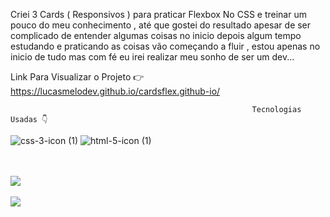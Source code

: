 
<p>Criei 3 Cards ( Responsivos ) para praticar Flexbox No CSS e treinar um pouco do meu conhecimento , até que gostei do resultado apesar de ser complicado de entender algumas coisas no inicio depois algum tempo estudando e praticando as coisas vão começando a fluir , estou apenas no inicio de tudo mas com fé eu irei realizar meu sonho de ser um dev...</p>

Link Para Visualizar o Projeto 👉 https://lucasmelodev.github.io/cardsflex.github-io/

                                                          Tecnologias Usadas 👇
![css-3-icon (1)](https://user-images.githubusercontent.com/80927598/131569134-b0a5ed4f-6444-4238-8f37-78481bb394f8.png)
![html-5-icon (1)](https://user-images.githubusercontent.com/80927598/131569284-6d397717-10f7-4bdc-a63e-a632b9140f81.png)



<br>
<br>
<img src="https://user-images.githubusercontent.com/80927598/131260282-8adb0cc5-a9cb-4d20-8c67-1b75526b6a83.png">
<br>
<br>
<img src="https://user-images.githubusercontent.com/80927598/131260391-b316378c-66ad-4422-b09c-ea30d4dbbc5d.png">

